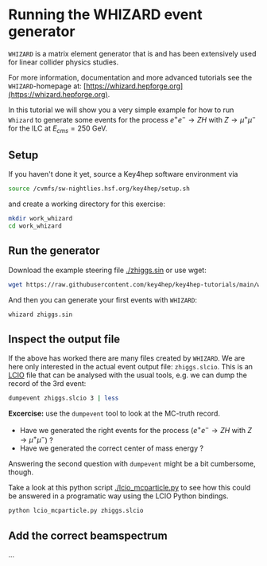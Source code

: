# Running the WHIZARD event generator

`WHIZARD` is a matrix element generator that is and has been extensively used for 
linear collider physics studies.

For more information, documentation and more advanced tutorials see the `WHIZARD`-homepage at:
[https://whizard.hepforge.org](https://whizard.hepforge.org).

In this tutorial we will show you a very simple example for how to run `Whizard` to generate some
events for the process $e^+e^- \rightarrow ZH$ with $Z\rightarrow \mu^+ \mu^-$ for the ILC at $E_{cms}=250$ GeV.

## Setup
If you haven't done it yet, source a Key4hep software environment via

```bash
source /cvmfs/sw-nightlies.hsf.org/key4hep/setup.sh
```

and create a working directory for this exercise:

```bash
mkdir work_whizard
cd work_whizard
```

## Run the generator

Download the example steering file [./zhiggs.sin](./zhiggs.sin) or use wget:

```bash
wget https://raw.githubusercontent.com/key4hep/key4hep-tutorials/main/whizard_gen/zhiggs.sin
```
And then you can generate your first events with `WHIZARD`:

```bash
whizard zhiggs.sin
```

## Inspect the output file
If the above has worked there are many files created by `WHIZARD`. We are here only interested in the actual event output file: `zhiggs.slcio`.  This is an [LCIO](https://github.com/iLCSoft/LCIO) file that can be analysed with the usual tools, e.g. we can dump the record of the 3rd event:

```bash
dumpevent zhiggs.slcio 3 | less
```
**Excercise:** use the `dumpevent` tool to look at the MC-truth record.
 - Have we generated the right events for the process ($e^+e^- \rightarrow ZH$ with $Z\rightarrow \mu^+ \mu^-$) ?
 - Have we generated the correct center of mass energy ?

Answering the second question with `dumpevent` might be a bit cumbersome, though.

Take a look at this python script [./lcio_mcparticle.py](./lcio_mcparticle.py) to see how this could be answered in a programatic way using the LCIO Python bindings.

```bash
python lcio_mcparticle.py zhiggs.slcio
```
   
## Add the correct beamspectrum
...



